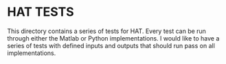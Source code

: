 # HAT TESTS

This directory contains a series of tests for HAT. Every test can be run through either the Matlab or Python implementations. I would like to have a series of tests with defined inputs and outputs that should run pass on all implementations.
